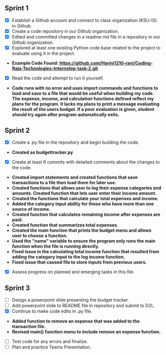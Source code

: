 ## Sprint 1
- [x] Establish a Github account and connect to class organization (KSU-IS) in Github.
- [x] Create a code repository in our Github organization.
- [x] Edited and committed changes in a readme.md file in a repository in our Github organization.
- [x] Explored at least one existing Python code base related to the project to evaluate using it in the project.
- **Example Code Found: https://github.com/Harini1210-ravi/Coding-Raja-Technologies-Internship-task-2.git**
- [x] Read the code and attempt to run it yourself.
- **Code runs with no error and uses import commands and functions to load and save to a file that would be useful when building my code. The expense, income, and calculation functions defined reflect my plans for the program. It lacks my plans to print a message evaluating the result of the users budget. If a poor evaluation is given, student should try again after program automatically exits.**
## Sprint 2
- [x] Create a .py file in the repository and begin building the code.
- **Created as budgettracker.py**
- [x] Create at least 6 commits with detailed comments about the changes to the code.
- **Created import statements and created functions that save transactions to a file then load them for later use.**
- **Created functions that allows user to log their expense categories and amounts. Created function that lets user enter their income amount.**
- **Created the functions that calculate your total expenses and income.**
- **Added the category input ability for those who have more than one source of income.**
- **Created function that calculates remaining income after expenses are paid.**
- **Created function that summarizes total expenses.**
- **Created the main function that prints the budget menu and allows user to choose a function.**
- **Used the "name" variable to ensure the program only runs the main function when the file is running directly.**
- **Fixed issue in the calculating total income function that resulted from adding the category input to the log income function.**
- **Fixed issue that caused file to store inputs from previous users.**
- [x] Assess progress on planned and emerging tasks in this file.
## Sprint 3
- [ ] Design a powerpoint slide presenting the budget tracker.
- [ ] Add powerpoint slide to README file in repository and submit to D2L.
- [x] Continue to make code edits in .py file.
- **Added function to remove an expense that was added to the transaction file.**
- **Revised main() function menu to include remove an expense function.**
- [ ] Test code for any errors and finalize.
- [ ] Plan and practice Teams Presentation.
